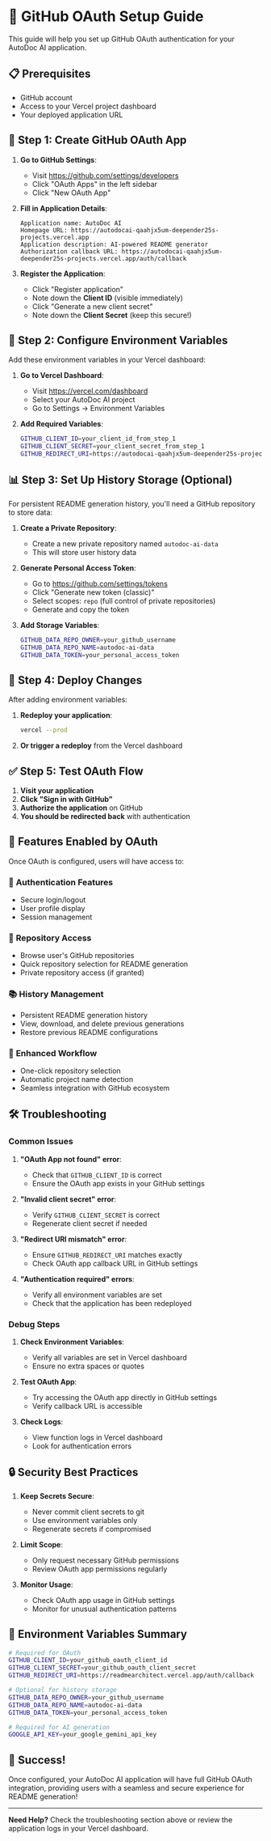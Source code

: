 # 🔐 GitHub OAuth Setup Guide

This guide will help you set up GitHub OAuth authentication for your AutoDoc AI application.

## 📋 Prerequisites

- GitHub account
- Access to your Vercel project dashboard
- Your deployed application URL

## 🚀 Step 1: Create GitHub OAuth App

1. **Go to GitHub Settings**:
   - Visit https://github.com/settings/developers
   - Click "OAuth Apps" in the left sidebar
   - Click "New OAuth App"

2. **Fill in Application Details**:
   ```
   Application name: AutoDoc AI
   Homepage URL: https://autodocai-qaahjx5um-deepender25s-projects.vercel.app
   Application description: AI-powered README generator
   Authorization callback URL: https://autodocai-qaahjx5um-deepender25s-projects.vercel.app/auth/callback
   ```

3. **Register the Application**:
   - Click "Register application"
   - Note down the **Client ID** (visible immediately)
   - Click "Generate a new client secret"
   - Note down the **Client Secret** (keep this secure!)

## 🔧 Step 2: Configure Environment Variables

Add these environment variables in your Vercel dashboard:

1. **Go to Vercel Dashboard**:
   - Visit https://vercel.com/dashboard
   - Select your AutoDoc AI project
   - Go to Settings → Environment Variables

2. **Add Required Variables**:
   ```bash
   GITHUB_CLIENT_ID=your_client_id_from_step_1
   GITHUB_CLIENT_SECRET=your_client_secret_from_step_1
   GITHUB_REDIRECT_URI=https://autodocai-qaahjx5um-deepender25s-projects.vercel.app/auth/callback
   ```

## 📊 Step 3: Set Up History Storage (Optional)

For persistent README generation history, you'll need a GitHub repository to store data:

1. **Create a Private Repository**:
   - Create a new private repository named `autodoc-ai-data`
   - This will store user history data

2. **Generate Personal Access Token**:
   - Go to https://github.com/settings/tokens
   - Click "Generate new token (classic)"
   - Select scopes: `repo` (full control of private repositories)
   - Generate and copy the token

3. **Add Storage Variables**:
   ```bash
   GITHUB_DATA_REPO_OWNER=your_github_username
   GITHUB_DATA_REPO_NAME=autodoc-ai-data
   GITHUB_DATA_TOKEN=your_personal_access_token
   ```

## 🔄 Step 4: Deploy Changes

After adding environment variables:

1. **Redeploy your application**:
   ```bash
   vercel --prod
   ```

2. **Or trigger a redeploy** from the Vercel dashboard

## ✅ Step 5: Test OAuth Flow

1. **Visit your application**
2. **Click "Sign in with GitHub"**
3. **Authorize the application** on GitHub
4. **You should be redirected back** with authentication

## 🎯 Features Enabled by OAuth

Once OAuth is configured, users will have access to:

### 🔐 **Authentication Features**
- Secure login/logout
- User profile display
- Session management

### 📁 **Repository Access**
- Browse user's GitHub repositories
- Quick repository selection for README generation
- Private repository access (if granted)

### 📚 **History Management**
- Persistent README generation history
- View, download, and delete previous generations
- Restore previous README configurations

### 🔄 **Enhanced Workflow**
- One-click repository selection
- Automatic project name detection
- Seamless integration with GitHub ecosystem

## 🛠️ Troubleshooting

### Common Issues

1. **"OAuth App not found" error**:
   - Check that `GITHUB_CLIENT_ID` is correct
   - Ensure the OAuth app exists in your GitHub settings

2. **"Invalid client secret" error**:
   - Verify `GITHUB_CLIENT_SECRET` is correct
   - Regenerate client secret if needed

3. **"Redirect URI mismatch" error**:
   - Ensure `GITHUB_REDIRECT_URI` matches exactly
   - Check OAuth app callback URL in GitHub settings

4. **"Authentication required" errors**:
   - Verify all environment variables are set
   - Check that the application has been redeployed

### Debug Steps

1. **Check Environment Variables**:
   - Verify all variables are set in Vercel dashboard
   - Ensure no extra spaces or quotes

2. **Test OAuth App**:
   - Try accessing the OAuth app directly in GitHub settings
   - Verify callback URL is accessible

3. **Check Logs**:
   - View function logs in Vercel dashboard
   - Look for authentication errors

## 🔒 Security Best Practices

1. **Keep Secrets Secure**:
   - Never commit client secrets to git
   - Use environment variables only
   - Regenerate secrets if compromised

2. **Limit Scope**:
   - Only request necessary GitHub permissions
   - Review OAuth app permissions regularly

3. **Monitor Usage**:
   - Check OAuth app usage in GitHub settings
   - Monitor for unusual authentication patterns

## 📝 Environment Variables Summary

```bash
# Required for OAuth
GITHUB_CLIENT_ID=your_github_oauth_client_id
GITHUB_CLIENT_SECRET=your_github_oauth_client_secret
GITHUB_REDIRECT_URI=https://readmearchitect.vercel.app/auth/callback

# Optional for history storage
GITHUB_DATA_REPO_OWNER=your_github_username
GITHUB_DATA_REPO_NAME=autodoc-ai-data
GITHUB_DATA_TOKEN=your_personal_access_token

# Required for AI generation
GOOGLE_API_KEY=your_google_gemini_api_key
```

## 🎉 Success!

Once configured, your AutoDoc AI application will have full GitHub OAuth integration, providing users with a seamless and secure experience for README generation!

---

**Need Help?** Check the troubleshooting section above or review the application logs in your Vercel dashboard.